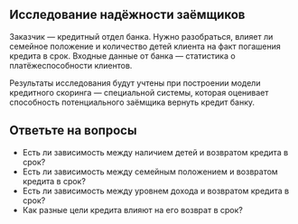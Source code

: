## Исследование надёжности заёмщиков

Заказчик — кредитный отдел банка. Нужно разобраться, влияет ли семейное положение и количество
детей клиента на факт погашения кредита в срок. Входные данные от банка — статистика о
платёжеспособности клиентов.

Результаты исследования будут учтены при построении модели кредитного скоринга — специальной
системы, которая оценивает способность потенциального заёмщика вернуть кредит банку.


## Ответьте на вопросы

* Есть ли зависимость между наличием детей и возвратом кредита в срок?
* Есть ли зависимость между семейным положением и возвратом кредита в срок?
* Есть ли зависимость между уровнем дохода и возвратом кредита в срок?
* Как разные цели кредита влияют на его возврат в срок?

